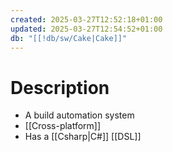 ```yaml
---
created: 2025-03-27T12:52:18+01:00
updated: 2025-03-27T12:54:52+01:00
db: "[[!db/sw/Cake|Cake]]"
---
```

# Description
- A build automation system
- [[Cross-platform]]
- Has a [[Csharp|C#]] [[DSL]]